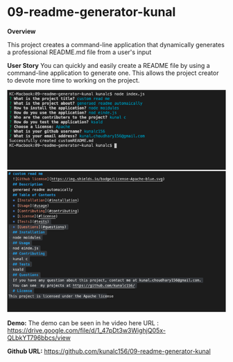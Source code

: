 # 09-readme-generator-kunal

**Overview**

This project creates a command-line application that dynamically generates a professional README.md file from a user's input 

**User Story**
You can quickly and easily create a README file by using a command-line application to generate one. This allows the project creator to devote more time to working on the project.

![Alt text](assets/images/s1.png?raw=true "Screenshot 1")
![Alt text](assets/images/s2.png?raw=true "Screenshot 2")

**Demo:**
The demo can be seen in he video here URL : https://drive.google.com/file/d/1_47pDt3w3WighjQ05x-QLbkYT796bbcs/view

**Github URL:**
https://github.com/kunalc156/09-readme-generator-kunal

